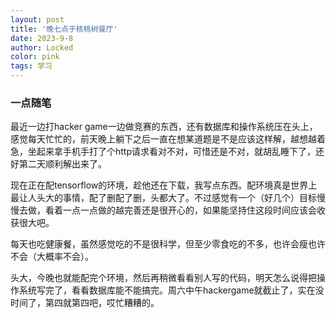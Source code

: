 ```yaml
---
layout: post
title: '晚七点于核桃树餐厅'
date: 2023-9-8
author: Locked
color: pink
tags: 学习
---
```


### 一点随笔

最近一边打hacker game一边做竞赛的东西，还有数据库和操作系统压在头上，感觉每天忙忙的，前天晚上躺下之后一直在想某道题是不是应该这样解，越想越着急，坐起来拿手机手打了个http请求看对不对，可惜还是不对，就胡乱睡下了，还好第二天顺利解出来了。

现在正在配tensorflow的环境，趁他还在下载，我写点东西。配环境真是世界上最让人头大的事情，配了删配了删，头都大了。不过感觉有一个（好几个）目标慢慢去做，看着一点一点做的越完善还是很开心的，如果能坚持住这段时间应该会收获很大吧。

每天也吃健康餐，虽然感觉吃的不是很科学，但至少零食吃的不多，也许会瘦也许不会（大概率不会）。

头大，今晚也就能配完个环境，然后再稍微看看别人写的代码，明天怎么说得把操作系统写完了，看看数据库能不能搞完。周六中午hackergame就截止了，实在没时间了，第四就第四吧，哎忙糟糟的。